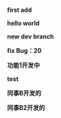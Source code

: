 **first add**

**hello world**

**new dev branch**

**fix Bug：20**

**功能1开发中**

**test**

**同事B开发的**

**同事B2开发的**

